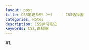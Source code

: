 ```yaml
---
layout: post
title: CSS笔记系列（一）  -- CSS选择器
categories: Notes
description: CSS学习笔记
keywords: CSS,选择器
---
```


#1.
